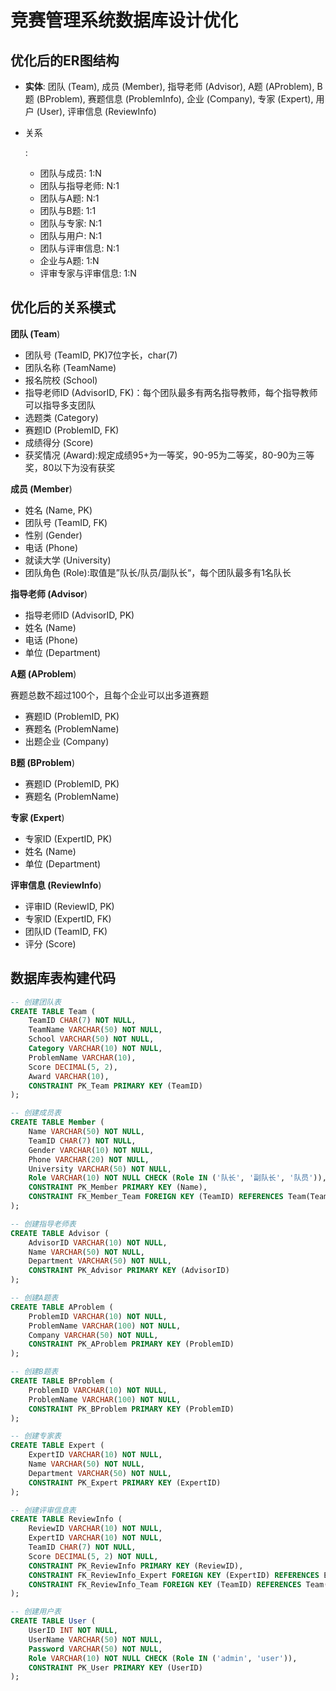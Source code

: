 # 竞赛管理系统数据库设计优化

## 优化后的ER图结构

- **实体**: 团队 (Team), 成员 (Member), 指导老师 (Advisor), A题 (AProblem), B题 (BProblem), 赛题信息 (ProblemInfo), 企业 (Company), 专家 (Expert), 用户 (User), 评审信息 (ReviewInfo)

- 关系

  :

  - 团队与成员: 1:N
  - 团队与指导老师: N:1
  - 团队与A题: N:1
  - 团队与B题: 1:1
  - 团队与专家: N:1
  - 团队与用户: N:1
  - 团队与评审信息: N:1
  - 企业与A题: 1:N
  - 评审专家与评审信息: 1:N

## 优化后的关系模式

**团队 (Team**)

- 团队号 (TeamID, PK)7位字长，char(7)
- 团队名称 (TeamName)
- 报名院校 (School)
- 指导老师ID (AdvisorID, FK)：每个团队最多有两名指导教师，每个指导教师可以指导多支团队
- 选题类 (Category)
- 赛题ID (ProblemID, FK)
- 成绩得分 (Score)
- 获奖情况 (Award):规定成绩95+为一等奖，90-95为二等奖，80-90为三等奖，80以下为没有获奖

**成员 (Member**)

- 姓名 (Name, PK)
- 团队号 (TeamID, FK)
- 性别 (Gender)
- 电话 (Phone)
- 就读大学 (University)
- 团队角色 (Role):取值是”队长/队员/副队长“，每个团队最多有1名队长

**指导老师 (Advisor**)

- 指导老师ID (AdvisorID, PK)
- 姓名 (Name)
- 电话 (Phone)
- 单位 (Department)

**A题 (AProblem**)

赛题总数不超过100个，且每个企业可以出多道赛题

- 赛题ID (ProblemID, PK)
- 赛题名 (ProblemName)
- 出题企业 (Company)

**B题 (BProblem**)

- 赛题ID (ProblemID, PK)
- 赛题名 (ProblemName)

**专家 (Expert**)

- 专家ID (ExpertID, PK)
- 姓名 (Name)
- 单位 (Department)

**评审信息 (ReviewInfo**)

- 评审ID (ReviewID, PK)
- 专家ID (ExpertID, FK)
- 团队ID (TeamID, FK)
- 评分 (Score)

## 数据库表构建代码

```sql
-- 创建团队表
CREATE TABLE Team (
    TeamID CHAR(7) NOT NULL,     	
    TeamName VARCHAR(50) NOT NULL,
    School VARCHAR(50) NOT NULL,
    Category VARCHAR(10) NOT NULL,
    ProblemName VARCHAR(10),
    Score DECIMAL(5, 2),
    Award VARCHAR(10),
    CONSTRAINT PK_Team PRIMARY KEY (TeamID)
);

-- 创建成员表
CREATE TABLE Member (
    Name VARCHAR(50) NOT NULL,
    TeamID CHAR(7) NOT NULL,
    Gender VARCHAR(10) NOT NULL,
    Phone VARCHAR(20) NOT NULL,
    University VARCHAR(50) NOT NULL,
    Role VARCHAR(10) NOT NULL CHECK (Role IN ('队长', '副队长', '队员')),
    CONSTRAINT PK_Member PRIMARY KEY (Name),
    CONSTRAINT FK_Member_Team FOREIGN KEY (TeamID) REFERENCES Team(TeamID)
);

-- 创建指导老师表
CREATE TABLE Advisor (
    AdvisorID VARCHAR(10) NOT NULL,
    Name VARCHAR(50) NOT NULL,
    Department VARCHAR(50) NOT NULL,
    CONSTRAINT PK_Advisor PRIMARY KEY (AdvisorID)
);

-- 创建A题表
CREATE TABLE AProblem (
    ProblemID VARCHAR(10) NOT NULL,
    ProblemName VARCHAR(100) NOT NULL,
    Company VARCHAR(50) NOT NULL,
    CONSTRAINT PK_AProblem PRIMARY KEY (ProblemID)
);

-- 创建B题表
CREATE TABLE BProblem (
    ProblemID VARCHAR(10) NOT NULL,
    ProblemName VARCHAR(100) NOT NULL,
    CONSTRAINT PK_BProblem PRIMARY KEY (ProblemID)
);

-- 创建专家表
CREATE TABLE Expert (
    ExpertID VARCHAR(10) NOT NULL,
    Name VARCHAR(50) NOT NULL,
    Department VARCHAR(50) NOT NULL,
    CONSTRAINT PK_Expert PRIMARY KEY (ExpertID)
);

-- 创建评审信息表
CREATE TABLE ReviewInfo (
    ReviewID VARCHAR(10) NOT NULL,
    ExpertID VARCHAR(10) NOT NULL,
    TeamID CHAR(7) NOT NULL,
    Score DECIMAL(5, 2) NOT NULL,
    CONSTRAINT PK_ReviewInfo PRIMARY KEY (ReviewID),
    CONSTRAINT FK_ReviewInfo_Expert FOREIGN KEY (ExpertID) REFERENCES Expert(ExpertID),
    CONSTRAINT FK_ReviewInfo_Team FOREIGN KEY (TeamID) REFERENCES Team(TeamID)
);

-- 创建用户表
CREATE TABLE User (
    UserID INT NOT NULL,
    UserName VARCHAR(50) NOT NULL,
    Password VARCHAR(50) NOT NULL,
    Role VARCHAR(10) NOT NULL CHECK (Role IN ('admin', 'user')),
    CONSTRAINT PK_User PRIMARY KEY (UserID)
);


```

